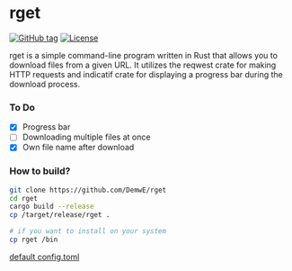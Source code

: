 # rget
[![GitHub tag](https://img.shields.io/github/tag/DemwE/rget?include_prereleases=&sort=semver&color=blue)](https://github.com/DemwE/rget/releases/)
[![License](https://img.shields.io/badge/License-GPL--3.0-blue)](#license)

rget is a simple command-line program written in Rust that allows you to download files from a given URL. It utilizes the reqwest crate for making HTTP requests and indicatif crate for displaying a progress bar during the download process.

### To Do

- [x] Progress bar
- [ ] Downloading multiple files at once
- [x] Own file name after download

### How to build?

```bash
git clone https://github.com/DemwE/rget
cd rget
cargo build --release
cp /target/release/rget .

# if you want to install on your system
cp rget /bin
```

[default config.toml](https://gist.github.com/DemwE/6de199a9d2febee7bd88f6a148d7a57c)
